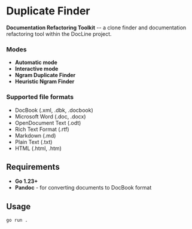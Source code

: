 # Duplicate Finder

**Documentation Refactoring Toolkit** -- a clone finder and documentation refactoring tool within the DocLine project.

### Modes
- **Automatic mode** 
- **Interactive mode**
- **Ngram Duplicate Finder**
- **Heuristic Ngram Finder**

### Supported file formats
- DocBook (.xml, .dbk, .docbook)
- Microsoft Word (.doc, .docx)
- OpenDocument Text (.odt)
- Rich Text Format (.rtf)
- Markdown (.md)
- Plain Text (.txt)
- HTML (.html, .htm)

## Requirements

- **Go 1.23+**
- **Pandoc** - for converting documents to DocBook format

## Usage
```
go run .
```